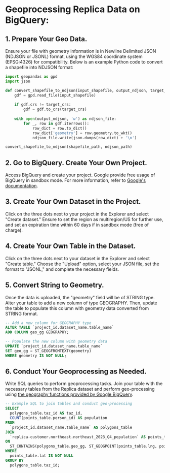 # Geoprocessing Replica Data on BigQuery:

## 1. Prepare Your Geo Data.

   Ensure your file with geometry information is in Newline Delimited JSON (NDJSON or JSONL) format, using the WGS84 coordinate system (EPSG:4326) for compatibility. Below is an example Python code to convert a shapefile into NDJSON format:

   ```python
   import geopandas as gpd
   import json
   
   def convert_shapefile_to_ndjson(input_shapefile, output_ndjson, target_crs="EPSG:4326"):
       gdf = gpd.read_file(input_shapefile)
       
       if gdf.crs != target_crs:
           gdf = gdf.to_crs(target_crs)
       
       with open(output_ndjson, 'w') as ndjson_file:
           for _, row in gdf.iterrows():
               row_dict = row.to_dict()
               row_dict['geometry'] = row.geometry.to_wkt()
               ndjson_file.write(json.dumps(row_dict) + '\n')
   
   convert_shapefile_to_ndjson(shapefile_path, ndjson_path)
   ```

## 2. Go to BigQuery. Create Your Own Project.

   Access BigQuery and create your project. Google provide free usage of BigQuery in sandbox mode. For more information, refer to [Google's documentation](https://cloud.google.com/bigquery/docs/sandbox).

## 3. Create Your Own Dataset in the Project.

   Click on the three dots next to your project in the Explorer and select "Create dataset." Ensure to set the region as multiregion/US for further use, and set an expiration time within 60 days if in sandbox mode (free of charge).

## 4. Create Your Own Table in the Dataset.

   Click on the three dots next to your dataset in the Explorer and select "Create table." Choose the "Upload" option, select your JSON file, set the format to "JSONL," and complete the necessary fields.

## 5. Convert String to Geometry.


   Once the data is uploaded, the "geometry" field will be of STRING type. Alter your table to add a new column of type GEOGRAPHY. Then, update the table to populate this column with geometry data converted from STRING format.

```sql
-- Add a new column for GEOGRAPHY type
ALTER TABLE `project_id.dataset_name.table_name` 
ADD COLUMN geo_gg GEOGRAPHY;

-- Populate the new column with geometry data
UPDATE `project_id.dataset_name.table_name` 
SET geo_gg = ST_GEOGFROMTEXT(geometry) 
WHERE geometry IS NOT NULL;
```

## 6. Conduct Your Geoprocessing as Needed.

   Write SQL queries to perform geoprocessing tasks. Join your table with the necessary tables from the Replica dataset and perform geo-processing using [the geography functions provided by Google BigQuery](https://cloud.google.com/bigquery/docs/reference/standard-sql/geography_functions). 


```sql
-- Example SQL to join tables and conduct geo-processing
SELECT
  polygons_table.taz_id AS taz_id,
  COUNT(points_table.person_id) AS population
FROM
  `project_id.dataset_name.table_name` AS polygons_table
JOIN
  `replica-customer.northeast.northeast_2023_Q4_population` AS points_table
ON
  ST_CONTAINS(polygons_table.geo_gg, ST_GEOGPOINT(points_table.lng, points_table.lat))
WHERE 
  points_table.lat IS NOT NULL
GROUP BY
  polygons_table.taz_id;
```
